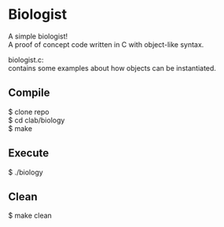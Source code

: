 # Biologist

A simple biologist!    
A proof of concept code written in C with object-like syntax.    

biologist.c:    
contains some examples about how objects can be instantiated.    

## Compile

$ clone repo   
$ cd clab/biology   
$ make

## Execute

$ ./biology

## Clean

$ make clean
